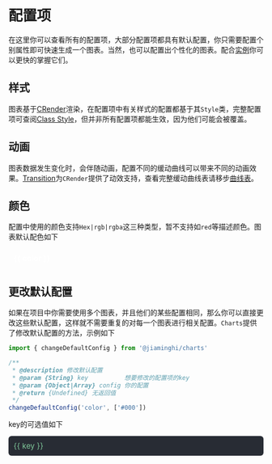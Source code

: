 # 配置项

在这里你可以查看所有的配置项，大部分配置项都具有默认配置，你只需要配置个别属性即可快速生成一个图表。当然，也可以配置出个性化的图表。配合[实例](/example/)你可以更快的掌握它们。

## 样式

图表基于[CRender](http://crender.jiaminghi.com)渲染，在配置项中有关样式的配置都基于其`Style`类，完整配置项可查阅[Class Style](http://crender.jiaminghi.com/guide/style.html)，但并非所有配置项都能生效，因为他们可能会被覆盖。

## 动画

图表数据发生变化时，会伴随动画，配置不同的缓动曲线可以带来不同的动画效果。[Transition](http://transition.jiaminghi.com)为`CRender`提供了动效支持，查看完整缓动曲线表请移步[曲线表](http://transition.jiaminghi.com/curveTable/)。

## 颜色

配置中使用的颜色支持`Hex|rgb|rgba`这三种类型，暂不支持如`red`等描述颜色。图表默认配色如下

<div class="color-container">
  <div
    class="color-item"
    :key="color"
    v-for="color in colors"
    :style="`background-color:${color};`"
  >
    {{ color }}
  </div>
</div>

## 更改默认配置

如果在项目中你需要使用多个图表，并且他们的某些配置相同，那么你可以直接更改这些默认配置，这样就不需要重复的对每一个图表进行相关配置。`Charts`提供了修改默认配置的方法，示例如下

```js
import { changeDefaultConfig } from '@jiaminghi/charts'

/**
 * @description 修改默认配置
 * @param {String} key          想要修改的配置项的key
 * @param {Object|Array} config 你的配置
 * @return {Undefined} 无返回值
 */
changeDefaultConfig('color', ['#000'])
```

key的可选值如下

<div class="key-container">
  <div
    class="key-item"
    :key="key"
    v-for="key in keys"
  >
    {{ key }}
  </div>
</div>

<script>
import { colorConfig as colors } from '../Charts/config/color.js'

import { keys } from '../Charts/config/index.js'

export default {
  data () {
    return {
      colors,
      keys
    }
  }
}
</script>

<style lang="less">
.color-container {
  display: flex;
  flex-wrap: wrap;

  .color-item {
    padding: 5px;
    color: #fff;
    font-weight: bold;
    font-size: 15px;
    margin: 5px;
  }
}

.key-container {
  display: flex;
  flex-wrap: wrap;
  background-color: #282c34;
  border-radius: 6px;

  .key-item {
    color: #7ec699;
    font-size: 15px;
    margin: 10px;
  }
}
</style>